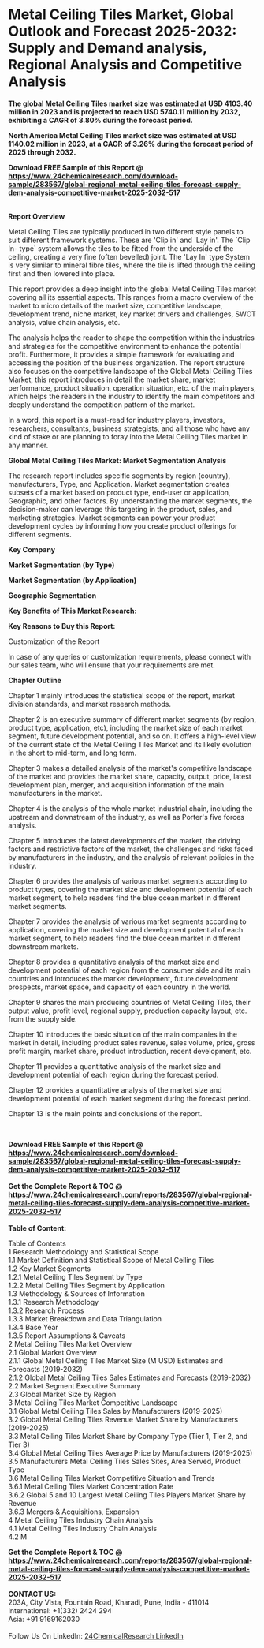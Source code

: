 <h1>Metal Ceiling Tiles Market, Global Outlook and Forecast 2025-2032: Supply and Demand analysis, Regional Analysis and Competitive Analysis</h1><p><strong>The global Metal Ceiling Tiles market size was estimated at USD 4103.40 million in 2023 and is projected to reach USD 5740.11 million by 2032, exhibiting a CAGR of 3.80% during the forecast period.</strong></p><p>
</p><p><strong>North America Metal Ceiling Tiles market size was estimated at USD 1140.02 million in 2023, at a CAGR of 3.26% during the forecast period of 2025 through 2032.</strong></p><div><b>Download FREE Sample of this Report @ 
            <a href="https://www.24chemicalresearch.com/download-sample/283567/global-regional-metal-ceiling-tiles-forecast-supply-dem-analysis-competitive-market-2025-2032-517">
            https://www.24chemicalresearch.com/download-sample/283567/global-regional-metal-ceiling-tiles-forecast-supply-dem-analysis-competitive-market-2025-2032-517</a></b></div><br><p>
</p><p><strong>Report Overview</strong></p><p>
</p><p>Metal Ceiling Tiles are typically produced in two different style panels to suit different framework systems. These are 'Clip in' and 'Lay in'. The `Clip In- type` system allows the tiles to be fitted from the underside of the ceiling, creating a very fine (often bevelled) joint. The 'Lay In' type System is very similar to mineral fibre tiles, where the tile is lifted through the ceiling first and then lowered into place.</p><p>
</p><p>This report provides a deep insight into the global Metal Ceiling Tiles market covering all its essential aspects. This ranges from a macro overview of the market to micro details of the market size, competitive landscape, development trend, niche market, key market drivers and challenges, SWOT analysis, value chain analysis, etc.</p><p>
</p><p>The analysis helps the reader to shape the competition within the industries and strategies for the competitive environment to enhance the potential profit. Furthermore, it provides a simple framework for evaluating and accessing the position of the business organization. The report structure also focuses on the competitive landscape of the Global Metal Ceiling Tiles Market, this report introduces in detail the market share, market performance, product situation, operation situation, etc. of the main players, which helps the readers in the industry to identify the main competitors and deeply understand the competition pattern of the market.</p><p>
In a word, this report is a must-read for industry players, investors, researchers, consultants, business strategists, and all those who have any kind of stake or are planning to foray into the Metal Ceiling Tiles market in any manner.</p><p>
</p><p><strong>Global Metal Ceiling Tiles Market: Market Segmentation Analysis</strong></p><p>
</p><p>The research report includes specific segments by region (country), manufacturers, Type, and Application. Market segmentation creates subsets of a market based on product type, end-user or application, Geographic, and other factors. By understanding the market segments, the decision-maker can leverage this targeting in the product, sales, and marketing strategies. Market segments can power your product development cycles by informing how you create product offerings for different segments.</p><p>
</p><p><strong>Key Company</strong></p><p>
</p><p>
</p><p><strong>Market Segmentation (by Type)</strong></p><p>
</p><p>
</p><p><strong>Market Segmentation (by Application)</strong></p><p>
</p><p>
</p><p><strong>Geographic Segmentation</strong></p><p>
</p><p>
</p><p><strong>Key Benefits of This Market Research:</strong></p><p>
</p><p>
</p><p><strong>Key Reasons to Buy this Report:</strong></p><p>
</p><p>
</p><p>Customization of the Report</p><p>
In case of any queries or customization requirements, please connect with our sales team, who will ensure that your requirements are met.</p><p>
</p><p><strong>Chapter Outline</strong></p><p>
</p><p>Chapter 1 mainly introduces the statistical scope of the report, market division standards, and market research methods.</p><p>
Chapter 2 is an executive summary of different market segments (by region, product type, application, etc), including the market size of each market segment, future development potential, and so on. It offers a high-level view of the current state of the Metal Ceiling Tiles Market and its likely evolution in the short to mid-term, and long term.</p><p>
</p><p>
Chapter 3 makes a detailed analysis of the market's competitive landscape of the market and provides the market share, capacity, output, price, latest development plan, merger, and acquisition information of the main manufacturers in the market.</p><p>
Chapter 4 is the analysis of the whole market industrial chain, including the upstream and downstream of the industry, as well as Porter's five forces analysis.</p><p>
Chapter 5 introduces the latest developments of the market, the driving factors and restrictive factors of the market, the challenges and risks faced by manufacturers in the industry, and the analysis of relevant policies in the industry.</p><p>
Chapter 6 provides the analysis of various market segments according to product types, covering the market size and development potential of each market segment, to help readers find the blue ocean market in different market segments.</p><p>
Chapter 7 provides the analysis of various market segments according to application, covering the market size and development potential of each market segment, to help readers find the blue ocean market in different downstream markets.</p><p>
Chapter 8 provides a quantitative analysis of the market size and development potential of each region from the consumer side and its main countries and introduces the market development, future development prospects, market space, and capacity of each country in the world.</p><p>
Chapter 9 shares the main producing countries of Metal Ceiling Tiles, their output value, profit level, regional supply, production capacity layout, etc. from the supply side.</p><p>
Chapter 10 introduces the basic situation of the main companies in the market in detail, including product sales revenue, sales volume, price, gross profit margin, market share, product introduction, recent development, etc.</p><p>
Chapter 11 provides a quantitative analysis of the market size and development potential of each region during the forecast period.</p><p>
Chapter 12 provides a quantitative analysis of the market size and development potential of each market segment during the forecast period.</p><p>
Chapter 13 is the main points and conclusions of the report.</p><p>
 </p><div><b>Download FREE Sample of this Report @ 
            <a href="https://www.24chemicalresearch.com/download-sample/283567/global-regional-metal-ceiling-tiles-forecast-supply-dem-analysis-competitive-market-2025-2032-517">
            https://www.24chemicalresearch.com/download-sample/283567/global-regional-metal-ceiling-tiles-forecast-supply-dem-analysis-competitive-market-2025-2032-517</a></b></div><br><div><b>Get the Complete Report & TOC @ 
            <a href="https://www.24chemicalresearch.com/reports/283567/global-regional-metal-ceiling-tiles-forecast-supply-dem-analysis-competitive-market-2025-2032-517">
            https://www.24chemicalresearch.com/reports/283567/global-regional-metal-ceiling-tiles-forecast-supply-dem-analysis-competitive-market-2025-2032-517</a></b></div><br>
            <b>Table of Content:</b><p>Table of Contents<br />
1 Research Methodology and Statistical Scope<br />
1.1 Market Definition and Statistical Scope of Metal Ceiling Tiles<br />
1.2 Key Market Segments<br />
1.2.1 Metal Ceiling Tiles Segment by Type<br />
1.2.2 Metal Ceiling Tiles Segment by Application<br />
1.3 Methodology & Sources of Information<br />
1.3.1 Research Methodology<br />
1.3.2 Research Process<br />
1.3.3 Market Breakdown and Data Triangulation<br />
1.3.4 Base Year<br />
1.3.5 Report Assumptions & Caveats<br />
2 Metal Ceiling Tiles Market Overview<br />
2.1 Global Market Overview<br />
2.1.1 Global Metal Ceiling Tiles Market Size (M USD) Estimates and Forecasts (2019-2032)<br />
2.1.2 Global Metal Ceiling Tiles Sales Estimates and Forecasts (2019-2032)<br />
2.2 Market Segment Executive Summary<br />
2.3 Global Market Size by Region<br />
3 Metal Ceiling Tiles Market Competitive Landscape<br />
3.1 Global Metal Ceiling Tiles Sales by Manufacturers (2019-2025)<br />
3.2 Global Metal Ceiling Tiles Revenue Market Share by Manufacturers (2019-2025)<br />
3.3 Metal Ceiling Tiles Market Share by Company Type (Tier 1, Tier 2, and Tier 3)<br />
3.4 Global Metal Ceiling Tiles Average Price by Manufacturers (2019-2025)<br />
3.5 Manufacturers Metal Ceiling Tiles Sales Sites, Area Served, Product Type<br />
3.6 Metal Ceiling Tiles Market Competitive Situation and Trends<br />
3.6.1 Metal Ceiling Tiles Market Concentration Rate<br />
3.6.2 Global 5 and 10 Largest Metal Ceiling Tiles Players Market Share by Revenue<br />
3.6.3 Mergers & Acquisitions, Expansion<br />
4 Metal Ceiling Tiles Industry Chain Analysis<br />
4.1 Metal Ceiling Tiles Industry Chain Analysis<br />
4.2 M</p><div><b>Get the Complete Report & TOC @ 
            <a href="https://www.24chemicalresearch.com/reports/283567/global-regional-metal-ceiling-tiles-forecast-supply-dem-analysis-competitive-market-2025-2032-517">
            https://www.24chemicalresearch.com/reports/283567/global-regional-metal-ceiling-tiles-forecast-supply-dem-analysis-competitive-market-2025-2032-517</a></b></div><br><b>CONTACT US:</b><br>
            203A, City Vista, Fountain Road, Kharadi, Pune, India - 411014<br>
            International: +1(332) 2424 294<br>
            Asia: +91 9169162030 <br><br>
            Follow Us On LinkedIn: <a href="https://www.linkedin.com/company/24chemicalresearch/">24ChemicalResearch LinkedIn</a>